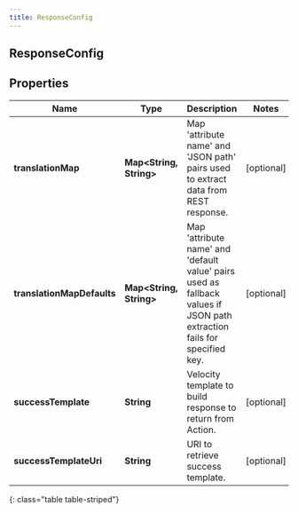 ```yaml
---
title: ResponseConfig
---
```

## ResponseConfig


## Properties

| Name | Type | Description | Notes |
| ------------ | ------------- | ------------- | ------------- |
| **translationMap** | **Map&lt;String, String&gt;** | Map &#39;attribute name&#39; and &#39;JSON path&#39; pairs used to extract data from REST response. |  [optional] |
| **translationMapDefaults** | **Map&lt;String, String&gt;** | Map &#39;attribute name&#39; and &#39;default value&#39; pairs used as fallback values if JSON path extraction fails for specified key. |  [optional] |
| **successTemplate** | **String** | Velocity template to build response to return from Action. |  [optional] |
| **successTemplateUri** | **String** | URI to retrieve success template. |  [optional] |
{: class="table table-striped"}



